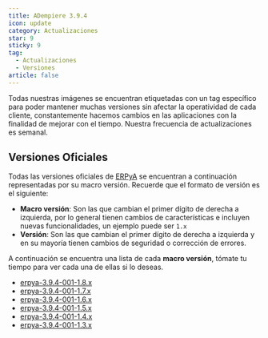 ```yaml
---
title: ADempiere 3.9.4
icon: update
category: Actualizaciones
star: 9
sticky: 9
tag:
  - Actualizaciones
  - Versiones
article: false
---
```


Todas nuestras imágenes se encuentran etiquetadas con un tag específico para poder mantener muchas versiones sin afectar la operatividad de cada cliente, constantemente hacemos cambios en las aplicaciones con la finalidad de mejorar con el tiempo. Nuestra frecuencia de actualizaciones es semanal.

## Versiones Oficiales

Todas las versiones oficiales de [ERPyA](https://erpya.com/) se encuentran a continuación representadas por su macro versión. Recuerde que el formato de versión es el siguiente:

- **Macro versión**: Son las que cambian el primer dígito de derecha a izquierda, por lo general tienen cambios de características e incluyen nuevas funcionalidades, un ejemplo puede ser `1.x`
- **Versión**: Son las que cambian el primer dígito de derecha a izquierda y en su mayoría tienen cambios de seguridad o corrección de errores.

A continuación se encuentra una lista de cada **macro versión**, tómate tu tiempo para ver cada una de ellas si lo deseas.

- [erpya-3.9.4-001-1.8.x](./erpya-3.9.4-001-1.8.x/)
- [erpya-3.9.4-001-1.7.x](./erpya-3.9.4-001-1.7.x/)
- [erpya-3.9.4-001-1.6.x](./erpya-3.9.4-001-1.6.x/)
- [erpya-3.9.4-001-1.5.x](./erpya-3.9.4-001-1.5.x/)
- [erpya-3.9.4-001-1.4.x](./erpya-3.9.4-001-1.4.x/)
- [erpya-3.9.4-001-1.3.x](./erpya-3.9.4-001-1.3.x/)
